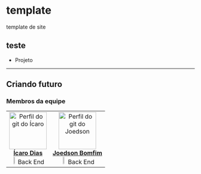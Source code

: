 # template
template de site

teste
---
* Projeto
---
Criando futuro
---
### **Membros da equipe** 
<table align="center">
	    <tr>
	        <td align="center">
	            <a href="https://github.com/icaro2222">
	                <img alt="Perfil do git do Ícaro" width="100" src="https://avatars.githubusercontent.com/u/71037296?v=4"/>
	                <br/>
	                <b>Ícaro Dias</b>
	            </a>
	            <br><img src="https://img.icons8.com/ultraviolet/40/000000/elephant.png" width="12%"/> Back End</br>
	        </td>
	        <td align="center">
	            <a href="https://github.com/Joedson-Bomfim">
	                <img alt="Perfil do git do Joedson" width="100" src="https://avatars.githubusercontent.com/u/60985442?s=460&u=927c910cb65c33d61d844872645eee90e163c257&v=4"/>
	                <br/>
	                <b>Joedson Bomfim</b>
	            </a>
	            <br><img src="https://img.icons8.com/ultraviolet/40/000000/elephant.png" width="12%"/> Back End</br>
	        </td>
	    </tr>
</table>
